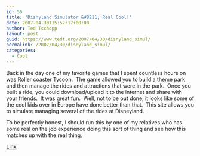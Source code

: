 ```yaml
---
id: 56
title: 'Disnyland Simulator &#8211; Real Cool!'
date: 2007-04-30T15:52:17+00:00
author: Ted Tschopp
layout: post
guid: https://www.tedt.org/2007/04/30/disnyland_simul/
permalink: /2007/04/30/disnyland_simul/
categories:
  - Cool
---
```

Back in the day one of my favorite games that I spent countless hours on was Roller coaster Tycoon.  The game allowed you to build a theme park and then manage the rides and attractions that were in the park.  Once you built a ride, you could download/upload it to the internet and share with your friends.  It was great fun.  Well, not to be out done, it looks like some of the cool kids over in Europe have done better than that.  This site allows you to simulate managing several of the rides at Disneyland.

To be perfectly honest, I should run this by one of my relatives who has some real on the job experience doing this sort of thing and see how this matches up with the real thing.

[Link](http://sims.themagical.nl/)<span style="color:#810081;"> </span>